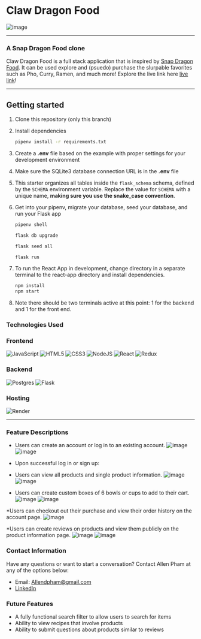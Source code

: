 # Claw Dragon Food
![image](https://i.imgur.com/mPUOAfG.png)


***
### A Snap Dragon Food clone

Claw Dragon Food is a full stack application that is inspired by [Snap Dragon Food](https://snapdragonfood.com/). It can be used explore and (psuedo) purchase the slurpable favorites 
such as Pho, Curry, Ramen, and much more! Explore the live link here [live link](https://aa-clawdragonfood.onrender.com/)!

***

## Getting started
1. Clone this repository (only this branch)

2. Install dependencies

      ```bash
      pipenv install -r requirements.txt
      ```

3. Create a **.env** file based on the example with proper settings for your
   development environment

4. Make sure the SQLite3 database connection URL is in the **.env** file

5. This starter organizes all tables inside the `flask_schema` schema, defined
   by the `SCHEMA` environment variable.  Replace the value for
   `SCHEMA` with a unique name, **making sure you use the snake_case
   convention**.

6. Get into your pipenv, migrate your database, seed your database, and run your Flask app

   ```bash
   pipenv shell
   ```

   ```bash
   flask db upgrade
   ```

   ```bash
   flask seed all
   ```

   ```bash
   flask run
   ```

7. To run the React App in development, change directory in a separate terminal to the react-app directory and install dependencies.
   ```bash
   npm install
   npm start
   ```
8. Note there should be two terminals active at this point: 1 for the backend and 1 for the front end. 

### Technologies Used
### Frontend
![JavaScript](https://img.shields.io/badge/javascript-%23323330.svg?style=for-the-badge&logo=javascript&logoColor=%23F7DF1E)
![HTML5](https://img.shields.io/badge/html5-%23E34F26.svg?style=for-the-badge&logo=html5&logoColor=white)
![CSS3](https://img.shields.io/badge/css3-%231572B6.svg?style=for-the-badge&logo=css3&logoColor=white)
![NodeJS](https://img.shields.io/badge/node.js-6DA55F?style=for-the-badge&logo=node.js&logoColor=white)
![React](https://img.shields.io/badge/react-%2320232a.svg?style=for-the-badge&logo=react&logoColor=%2361DAFB)
![Redux](https://img.shields.io/badge/redux-%23593d88.svg?style=for-the-badge&logo=redux&logoColor=white)

### Backend
![Postgres](https://img.shields.io/badge/postgres-%23316192.svg?style=for-the-badge&logo=postgresql&logoColor=white)
![Flask](https://img.shields.io/badge/flask-%23000.svg?style=for-the-badge&logo=flask&logoColor=white)

### Hosting

![Render](https://img.shields.io/badge/Render-%46E3B7.svg?style=for-the-badge&logo=render&logoColor=white)

***
### Feature Descriptions
* Users can create an account or log in to an existing account.
![image](https://i.imgur.com/a9M0UZb.png)
![image](https://i.imgur.com/uKeZBb6.png)

* Upon successful log in or sign up:
* Users can view all products and single product information.
![image](https://i.imgur.com/6f2YdG1.png)
![image](https://i.imgur.com/8VVWVoE.png)

* Users can create custom boxes of 6 bowls or cups to add to their cart.
![image](https://i.imgur.com/KCO5cIw.png)
![image](https://i.imgur.com/80DR63q.png)

*Users can checkout out their purchase and view their order history on the account page.
![image](https://i.imgur.com/uAnP34q.png)

*Users can create reviews on products and view them publicly on the product information page.
![image](https://i.imgur.com/WVEZrpE.png)
![image](https://i.imgur.com/XgPiWiy.png)

### Contact Information
Have any questions or want to start a conversation? Contact Allen Pham at any of the options below:
* Email: Allendpham@gmail.com
* [LinkedIn](https://www.linkedin.com/in/allen-pham/)

### Future Features
* A fully functional search filter to allow users to search for items 
* Ability to view recipes that involve products
* Ability to submit questions about products similar to reviews
